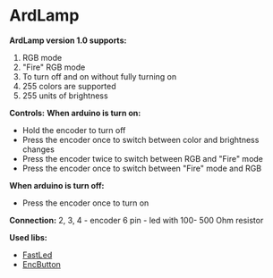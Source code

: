 # ArdLamp
**ArdLamp version 1.0 supports:**
1. RGB mode
2. "Fire" RGB mode
3. To turn off and on without fully turning on
4. 255 colors are supported
5. 255 units of brightness

**Controls:**
**When arduino is turn on:**
- Hold the encoder to turn off
- Press the encoder once to switch between color and brightness changes
- Press the encoder twice to switch between RGB and "Fire" mode
- Press the encoder once to switch between "Fire" mode and RGB
  
**When arduino is turn off:**
- Press the encoder once to turn on

**Connection:**
2, 3, 4 - encoder
6 pin - led with 100- 500 Ohm resistor

**Used libs:**
- [FastLed](https://github.com/FastLED/FastLED)
- [EncButton](https://github.com/GyverLibs/EncButton)
